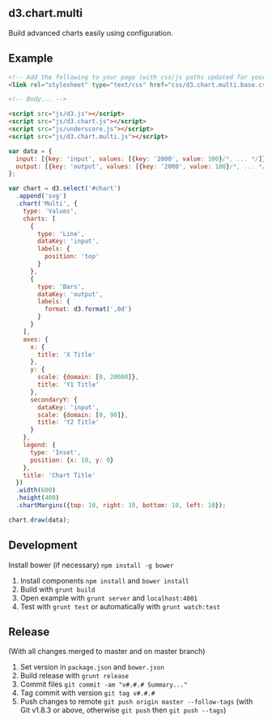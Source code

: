 d3.chart.multi
--------------------------

Build advanced charts easily using configuration.

Example
-------

```html
<!-- Add the following to your page (with css/js paths updated for your structure -->
<link rel="stylesheet" type="text/css" href="css/d3.chart.multi.base.css">

<!-- Body... -->

<script src="js/d3.js"></script>
<script src="js/d3.chart.js"></script>
<script src="js/underscore.js"></script>
<script src="js/d3.chart.multi.js"></script>
```

```js
var data = {
  input: [{key: 'input', values: [{key: '2000', value: 100}/*, ... */]}],
  output: [{key: 'output', values: [{key: '2000', value: 100}/*, ... */]}]
};

var chart = d3.select('#chart')
  .append('svg')
  .chart('Multi', {
    type: 'Values',
    charts: [
      {
        type: 'Line',
        dataKey: 'input',
        labels: {
          position: 'top'
        }
      },
      {
        type: 'Bars', 
        dataKey: 'output', 
        labels: {
          format: d3.format(',0d')
        }
      }
    ],
    axes: {
      x: {
        title: 'X Title'
      },
      y: {
        scale: {domain: [0, 20000]}, 
        title: 'Y1 Title'
      },
      secondaryY: {
        dataKey: 'input', 
        scale: {domain: [0, 90]}, 
        title: 'Y2 Title'
      }
    },
    legend: {
      type: 'Inset',
      position: {x: 10, y: 0}
    },
    title: 'Chart Title'
  })
  .width(600)
  .height(400)
  .chartMargins({top: 10, right: 10, bottom: 10, left: 10});

chart.draw(data);
```

Development
-----------
Install bower (if necessary) `npm install -g bower`

1. Install components `npm install` and `bower install`
2. Build with `grunt build`
3. Open example with `grunt server` and `localhost:4001`
4. Test with `grunt test` or automatically with `grunt watch:test`

Release
-------
(With all changes merged to master and on master branch)

1. Set version in `package.json` and `bower.json`
2. Build release with `grunt release`
3. Commit files `git commit -am "v#.#.# Summary..."`
4. Tag commit with version `git tag v#.#.#`
5. Push changes to remote `git push origin master --follow-tags` (with Git v1.8.3 or above, otherwise `git push` then `git push --tags`)
